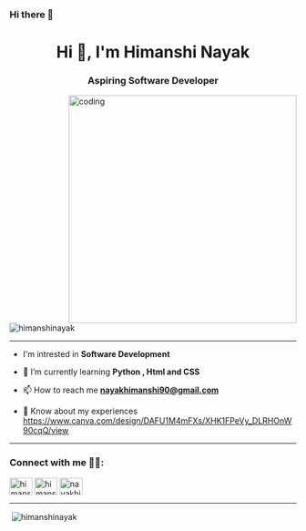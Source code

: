 ### Hi there 👋

<!--
**HimanshiNayak/HimanshiNayak** is a ✨ _special_ ✨ repository because its `README.md` (this file) appears on your GitHub profile.

Here are some ideas to get you started:

- 🔭 I’m currently working on ...
- 🌱 I’m currently learning ...
- 👯 I’m looking to collaborate on ...
- 🤔 I’m looking for help with ...
- 💬 Ask me about ...
- 📫 How to reach me: ...
- 😄 Pronouns: ...
- ⚡ Fun fact: ...
-->

<h1 align="center">Hi 👋, I'm Himanshi Nayak</h1>
<h3 align="center">Aspiring Software Developer</h3>
<img align="right" alt="coding" width="400" src="https://miro.medium.com/max/1400/1*qdAW1TjCN57h1lbuuzvchg.gif"
<p align="left"> <img src="https://komarev.com/ghpvc/?username=himanshinayak&label=Profile%20views&color=0e75b6&style=flat" alt="himanshinayak" /> </p>

<hr>

- I'm intrested in **Software Development**

- 🌱 I’m currently learning **Python , Html and CSS**

- 📫 How to reach me **nayakhimanshi90@gmail.com**

- 📄 Know about my experiences https://www.canva.com/design/DAFU1M4mFXs/XHK1FPeVy_DLRHOnW90cqQ/view

<hr>

<h3 align="left">Connect with me 🤝🤝:</h3>

<p align="left">
<a href="https://twitter.com/himanshi_nayak4" target="blank"><img align="center" src="https://raw.githubusercontent.com/rahuldkjain/github-profile-readme-generator/master/src/images/icons/Social/twitter.svg" alt="himanshi_nayak4" height="30" width="40" /></a>
<a href="https://linkedin.com/in/himanshi-nayak" target="blank"><img align="center" src="https://raw.githubusercontent.com/rahuldkjain/github-profile-readme-generator/master/src/images/icons/Social/linked-in-alt.svg" alt="himanshi-nayak" height="30" width="40" /></a>
<a href="https://instagram.com/nayakhimanshi1611" target="blank"><img align="center" src="https://raw.githubusercontent.com/rahuldkjain/github-profile-readme-generator/master/src/images/icons/Social/instagram.svg" alt="nayakhimanshi1611" height="30" width="40" /></a>
</p>

<hr>

<p>&nbsp;<img align="center" src="https://github-readme-stats.vercel.app/api?username=himanshinayak&show_icons=true&locale=en" alt="himanshinayak" /></p>
